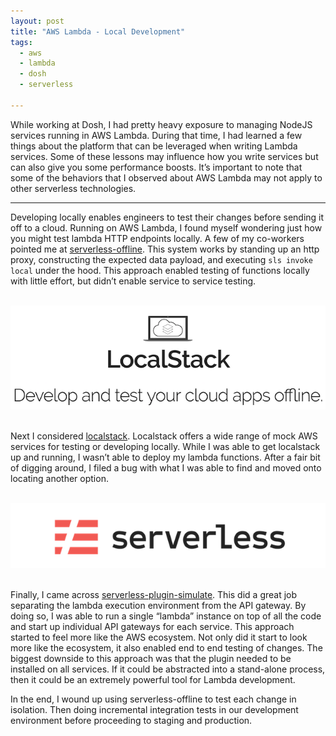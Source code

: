 ```yaml
---
layout: post
title: "AWS Lambda - Local Development"
tags:
  - aws
  - lambda
  - dosh
  - serverless
  
---
```


While working at Dosh, I had pretty heavy exposure to managing NodeJS services running in AWS Lambda.
During that time, I had learned a few things about the platform that can be leveraged when writing Lambda services.
Some of these lessons may influence how you write services but can also give you some performance boosts.
It’s important to note that some of the behaviors that I observed about AWS Lambda may not apply to other serverless technologies.

<!--more-->
<hr/>

Developing locally enables engineers to test their changes before sending it off to a cloud.
Running on AWS Lambda, I found myself wondering just how you might test lambda HTTP endpoints locally.
A few of my co-workers pointed me at [serverless-offline](https://www.npmjs.com/package/serverless-offline).
This system works by standing up an http proxy, constructing the expected data payload, and executing `sls invoke local` under the hood.
This approach enabled testing of functions locally with little effort, but didn’t enable service to service testing.

<br/>
<div style="text-align:center">
    <img src="/statics/img/localstack.png" alt="localstack" title="Localstack Header" />
</div>
<br/>

Next I considered [localstack](https://github.com/localstack/localstack). 
Localstack offers a wide range of mock AWS services for testing or developing locally. 
While I was able to get localstack up and running, I wasn’t able to deploy my lambda functions. 
After a fair bit of digging around, I filed a bug with what I was able to find and moved onto locating another option.

<br/>
<div style="text-align:center">
    <img src="/statics/img/serverless.png" alt="serverless" title="Serverless" />
</div>
<br/>

Finally, I came across [serverless-plugin-simulate](https://www.npmjs.com/package/serverless-plugin-simulate).
This did a great job separating the lambda execution environment from the API gateway.
By doing so, I was able to run a single “lambda” instance on top of all the code and start up individual API gateways for each service.
This approach started to feel more like the AWS ecosystem.
Not only did it start to look more like the ecosystem, it also enabled end to end testing of changes.
The biggest downside to this approach was that the plugin needed to be installed on all services.
If it could be abstracted into a stand-alone process, then it could be an extremely powerful tool for Lambda development.

In the end, I wound up using serverless-offline to test each change in isolation.
Then doing incremental integration tests in our development environment before proceeding to staging and production.
